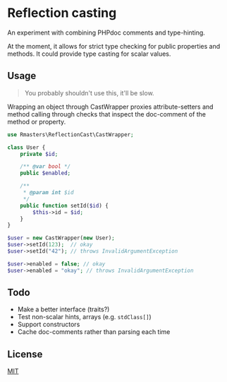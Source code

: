 # Reflection casting

An experiment with combining PHPdoc comments and type-hinting.

At the moment, it allows for strict type checking for public properties and
methods. It could provide type casting for scalar values.

## Usage

> You probably shouldn't use this, it'll be slow.

Wrapping an object through CastWrapper proxies attribute-setters and method
calling through checks that inspect the doc-comment of the method or property.

```php
use Rmasters\ReflectionCast\CastWrapper;

class User {
    private $id;

    /** @var bool */
    public $enabled;

    /**
     * @param int $id
     */
    public function setId($id) {
        $this->id = $id;
    }
}

$user = new CastWrapper(new User);
$user->setId(123);  // okay
$user->setId("42"); // throws InvalidArgumentException

$user->enabled = false; // okay
$user->enabled = "okay"; // throws InvalidArgumentException
```

## Todo

*   Make a better interface (traits?)
*   Test non-scalar hints, arrays (e.g. `stdClass[]`)
*   Support constructors
*   Cache doc-comments rather than parsing each time

## License

[MIT](LICENSE)
